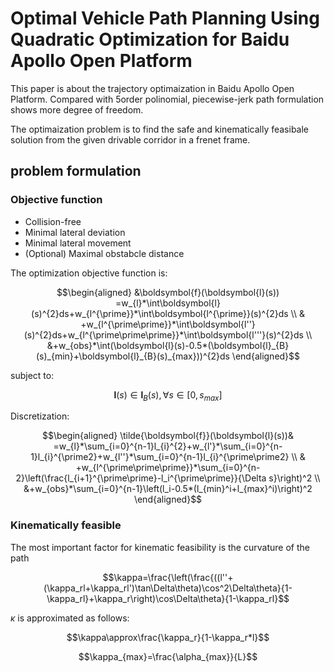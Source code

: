 # Optimal Vehicle Path Planning Using Quadratic Optimization for Baidu Apollo Open Platform

This paper is about the trajectory optimaization in Baidu Apollo Open Platform. Compared with 5order polinomial, piecewise-jerk path formulation shows more degree of freedom.

The optimaization problem is to find the safe and kinematically feasibale solution from the given drivable corridor in a frenet frame. 

## problem formulation

### Objective function

- Collision-free 
- Minimal lateral deviation
- Minimal lateral movement
- (Optional) Maximal obstabcle distance

The optimization objective function is:

$$\begin{aligned}
&\boldsymbol{f}(\boldsymbol{l}(s)) =w_{l}*\int\boldsymbol{l}(s)^{2}ds+w_{l^{\prime}}*\int\boldsymbol{l^{\prime}}(s)^{2}ds \\
& +w_{l^{\prime\prime}}*\int\boldsymbol{l''}(s)^{2}ds+w_{l^{\prime\prime\prime}}*\int\boldsymbol{l'''}(s)^{2}ds \\
&+w_{obs}*\int(\boldsymbol{l}(s)-0.5*(\boldsymbol{l}_{B}(s)_{min}+\boldsymbol{l}_{B}(s)_{max}))^{2}ds
\end{aligned}$$

subject to:

$$\boldsymbol{l}(s)\in \boldsymbol{l}_B(s), \forall s \in [0, s_{max}] $$


Discretization:

$$\begin{aligned}
\tilde{\boldsymbol{f}}(\boldsymbol{l}(s))& =w_{l}*\sum_{i=0}^{n-1}l_{i}^{2}+w_{l'}*\sum_{i=0}^{n-1}l_{i}^{\prime2}+w_{l''}*\sum_{i=0}^{n-1}l_{i}^{\prime\prime2} \\
& +w_{l^{\prime\prime\prime}}*\sum_{i=0}^{n-2}\left(\frac{l_{i+1}^{\prime\prime}-l_i^{\prime\prime}}{\Delta s}\right)^2 \\
&+w_{obs}*\sum_{i=0}^{n-1}\left(l_i-0.5*(l_{min}^i+l_{max}^i)\right)^2
\end{aligned}$$

### Kinematically feasible

The most important factor for kinematic feasibility is the curvature of the path

$$\kappa=\frac{\left(\frac{((l''+(\kappa_rl+\kappa_rl')\tan\Delta\theta)\cos^2\Delta\theta}{1-\kappa_rl}+\kappa_r\right)\cos\Delta\theta}{1-\kappa_rl}$$

$\kappa$ is approximated as follows:

$$\kappa\approx\frac{\kappa_r}{1-\kappa_r*l}$$

$$\kappa_{max}=\frac{\alpha_{max}}{L}$$